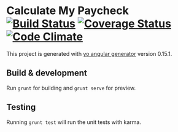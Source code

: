 # Calculate My Paycheck [![Build Status](https://travis-ci.org/mkreiser/CalculateMyPaycheck.svg?branch=master)](https://travis-ci.org/mkreiser/CalculateMyPaycheck) [![Coverage Status](https://coveralls.io/repos/mkreiser/CalculateMyPaycheck/badge.svg?branch=master&service=github)](https://coveralls.io/github/mkreiser/CalculateMyPaycheck?branch=master) [![Code Climate](https://codeclimate.com/github/mkreiser/CalculateMyPaycheck/badges/gpa.svg)](https://codeclimate.com/github/mkreiser/CalculateMyPaycheck)

This project is generated with [yo angular generator](https://github.com/yeoman/generator-angular)
version 0.15.1.

## Build & development

Run `grunt` for building and `grunt serve` for preview.

## Testing

Running `grunt test` will run the unit tests with karma.
